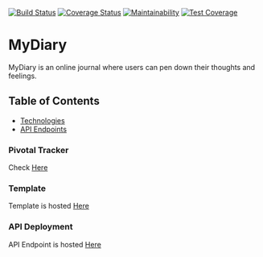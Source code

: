 [![Build Status](https://travis-ci.org/blackshady/MyDiary.svg?branch=develop)](https://travis-ci.org/blackshady/MyDiary)
[![Coverage Status](https://coveralls.io/repos/github/blackshady/MyDiary/badge.svg)](https://coveralls.io/github/blackshady/MyDiary)
[![Maintainability](https://api.codeclimate.com/v1/badges/94c0b36aa74409c8e81b/maintainability)](https://codeclimate.com/github/blackshady/MyDiary/maintainability)
[![Test Coverage](https://api.codeclimate.com/v1/badges/94c0b36aa74409c8e81b/test_coverage)](https://codeclimate.com/github/blackshady/MyDiary/test_coverage)
# MyDiary
MyDiary is an online journal where users can pen down their thoughts and feelings.


## Table of Contents

 * [Technologies](#technologies)
 * [API Endpoints](#api-endpoints)
 
    
    

### Pivotal Tracker
Check [Here](https://www.pivotaltracker.com/n/projects/2183351)

### Template
Template is hosted [Here](https://blackshady.github.io/MyDiary/UI/pages)

### API Deployment
API Endpoint is hosted [Here](https://my-1-and-only-diary.herokuapp.com) 
